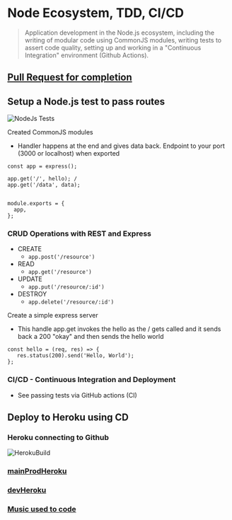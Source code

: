 # Node Ecosystem, TDD, CI/CD

> Application development in the Node.js ecosystem, including the writing of modular code using CommonJS modules, writing tests to assert code quality, setting up and working in a "Continuous Integration"  environment (Github Actions).

## [Pull Request for completion](https://github.com/ArzuVon/basic-express-server/pull/10)

## Setup a Node.js test to pass routes


![NodeJs Tests](https://user-images.githubusercontent.com/107226923/179375594-78e07d3e-4431-4387-b7f2-a125b73a7b86.png)

Created CommonJS modules

- Handler happens at the end and gives data back. Endpoint to your port (3000 or localhost) when exported

```
const app = express();

app.get('/', hello); /
app.get('/data', data);


module.exports = {
  app,
};
```

### CRUD Operations with REST and Express

- CREATE
  - `app.post('/resource')`
- READ
  - `app.get('/resource')`
- UPDATE
  - `app.put('/resource/:id')`
- DESTROY
  - `app.delete('/resource/:id')`

Create a simple express server

- This handle app.get invokes the hello as the / gets called and it sends back a 200 "okay" and then sends the hello world

```
const hello = (req, res) => {
   res.status(200).send('Hello, World');
};
```

### CI/CD - Continuous Integration and Deployment

- See passing tests via GitHub actions (CI)

## Deploy to Heroku using CD

### Heroku connecting to Github

![HerokuBuild](https://user-images.githubusercontent.com/107226923/179375702-3709e87e-96e0-4c5f-8ce1-dfa19be4081d.png)

### [mainProdHeroku](https://von-server-deploy-prod.herokuapp.com/data)

### [devHeroku](https://von-server-deploy-dev.herokuapp.com/data)

### [Music used to code](https://www.youtube.com/watch?v=M5QY2_8704o)
